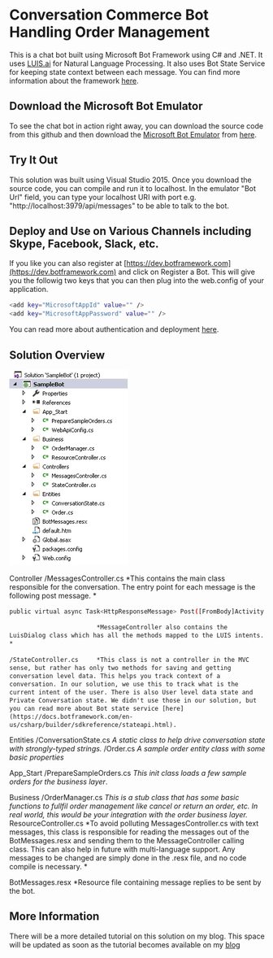 # Conversation Commerce Bot Handling Order Management
This is a chat bot built using Microsoft Bot Framework using C# and .NET. It uses [LUIS.ai](https://www.luis.ai) for Natural Language Processing. It also uses Bot State Service for keeping state context between each message. You can find more information about the framework [here](https://docs.botframework.com/en-us/csharp/builder/sdkreference/index.html). 

## Download the Microsoft Bot Emulator
To see the chat bot in action right away, you can download the source code from this github and then download the [Microsoft Bot Emulator](https://docs.botframework.com/en-us/csharp/builder/sdkreference/gettingstarted.html) from [here](https://github.com/Microsoft/BotFramework-Emulator#download). 

## Try It Out
This solution was built using Visual Studio 2015. Once you download the source code, you can compile and run it to localhost. In the emulator "Bot Url" field, you can type your localhost URI with port e.g. "http://localhost:3979/api/messages" to be able to talk to the bot. 

## Deploy and Use on Various Channels including Skype, Facebook, Slack, etc.
If you like you can also register at [https://dev.botframework.com](https://dev.botframework.com) and click on Register a Bot. This will give you the followig two keys that you can then plug into the web.config of your application. 

```sh 
<add key="MicrosoftAppId" value="" />
<add key="MicrosoftAppPassword" value="" />
```

You can read more about authentication and deployment [here](https://docs.botframework.com/en-us/support/troubleshooting-bot-framework-authentication/). 

## Solution Overview


![alt tag](https://github.com/asadikhan/MS-Bot-Framework-Conversational-Commerce/blob/master/SampleBot/images/SolutionOverview.png)

Controller
	/MessagesController.cs *This contains the main class responsible for the conversation. The entry point for each message is the following post message. *

```sh 
public virtual async Task<HttpResponseMessage> Post([FromBody]Activity activity)
```
							*MessageController also contains the LuisDialog class which has all the methods mapped to the LUIS intents. *
							
	/StateController.cs		*This class is not a controller in the MVC sense, but rather has only two methods for saving and getting conversation level data. This helps you track context of a conversation. In our solution, we use this to track what is the current intent of the user. There is also User level data state and Private Conversation state. We didn't use those in our solution, but you can read more about Bot state service [here](https://docs.botframework.com/en-us/csharp/builder/sdkreference/stateapi.html). 
	
Entities
	/ConversationState.cs 	*A static class to help drive conversation state with strongly-typed strings.*
	/Order.cs				*A sample order entity class with some basic properties*
	
App_Start
	/PrepareSampleOrders.cs	*This init class loads a few sample orders for the business layer*. 
	
Business
	/OrderManager.cs		*This is a stub class that has some basic functions to fullfil order management like cancel or return an order, etc. In real world, this would be your integration with the order business layer.*
	ResourceController.cs	*To avoid polluting MessagesController.cs with text messages, this class is responsible for reading the messages out of the BotMessages.resx and sending them to the MessageController calling class. This can also help in future with multi-language support. Any messages to be changed are simply done in the .resx file, and no code compile is necessary. *
	
BotMessages.resx			*Resource file containing message replies to be sent by the bot. 

## More Information

There will be a more detailed tutorial on this solution on my blog. This space will be updated as soon as the tutorial becomes available on my [blog](https://asadkhanonline.wordpress.com/)